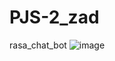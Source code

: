 # PJS-2_zad
rasa_chat_bot
![image](https://user-images.githubusercontent.com/66923772/206300893-95f59e8c-d47c-435a-bf96-670e6dd429a2.png)
